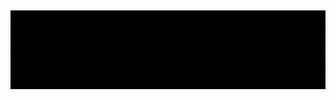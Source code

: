 <h2 align="center">
    <img src="./banner.gif">
<!--     <br> 
    👋 Hi, I’m Đăng
    <br> -->
</h2> 
<!-- <p>
 Experienced and passionate Software Engineer. Love building many great and useful products to solve real-life problems and help people.
</p>

<h2 align="left">👨🏻‍💻 About Me:</h2>

:computer: Senior software engineer

:mailbox: Reach me at email: nguyen.hai.dang@icloud.com

:fire: Check out my profile on [HackerRank](https://www.hackerrank.com/nguyen_hai_dang) and [Leetcode](https://leetcode.com/derekn/)
 -->
